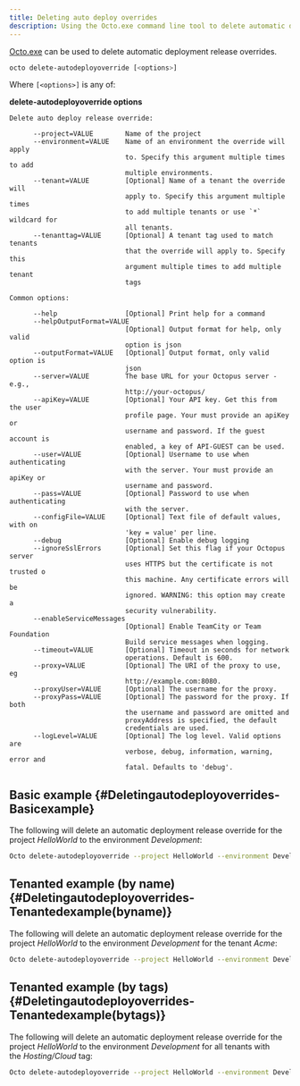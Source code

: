 ```yaml
---
title: Deleting auto deploy overrides
description: Using the Octo.exe command line tool to delete automatic deployment release overrides.
---
```


[Octo.exe](/docs/api-and-integration/octo.exe-command-line/index.md) can be used to delete automatic deployment release overrides.

```bash
octo delete-autodeployoverride [<options>]
```

Where `[<options>]` is any of:

**delete-autodeployoverride options**

```text
Delete auto deploy release override:                                        
                                                                            
      --project=VALUE        Name of the project                            
      --environment=VALUE    Name of an environment the override will apply 
                             to. Specify this argument multiple times to add
                             multiple environments.                         
      --tenant=VALUE         [Optional] Name of a tenant the override will  
                             apply to. Specify this argument multiple times 
                             to add multiple tenants or use `*` wildcard for
                             all tenants.                                   
      --tenanttag=VALUE      [Optional] A tenant tag used to match tenants  
                             that the override will apply to. Specify this  
                             argument multiple times to add multiple tenant 
                             tags                                           
                                                                            
Common options:                                                             
                                                                            
      --help                 [Optional] Print help for a command            
      --helpOutputFormat=VALUE                                              
                             [Optional] Output format for help, only valid  
                             option is json                                 
      --outputFormat=VALUE   [Optional] Output format, only valid option is 
                             json                                           
      --server=VALUE         The base URL for your Octopus server - e.g.,   
                             http://your-octopus/                           
      --apiKey=VALUE         [Optional] Your API key. Get this from the user
                             profile page. Your must provide an apiKey or   
                             username and password. If the guest account is 
                             enabled, a key of API-GUEST can be used.       
      --user=VALUE           [Optional] Username to use when authenticating 
                             with the server. Your must provide an apiKey or
                             username and password.                         
      --pass=VALUE           [Optional] Password to use when authenticating 
                             with the server.                               
      --configFile=VALUE     [Optional] Text file of default values, with on
                             'key = value' per line.                        
      --debug                [Optional] Enable debug logging                
      --ignoreSslErrors      [Optional] Set this flag if your Octopus server
                             uses HTTPS but the certificate is not trusted o
                             this machine. Any certificate errors will be   
                             ignored. WARNING: this option may create a     
                             security vulnerability.                        
      --enableServiceMessages                                               
                             [Optional] Enable TeamCity or Team Foundation  
                             Build service messages when logging.           
      --timeout=VALUE        [Optional] Timeout in seconds for network      
                             operations. Default is 600.                    
      --proxy=VALUE          [Optional] The URI of the proxy to use, eg     
                             http://example.com:8080.                       
      --proxyUser=VALUE      [Optional] The username for the proxy.         
      --proxyPass=VALUE      [Optional] The password for the proxy. If both 
                             the username and password are omitted and      
                             proxyAddress is specified, the default         
                             credentials are used.                          
      --logLevel=VALUE       [Optional] The log level. Valid options are    
                             verbose, debug, information, warning, error and
                             fatal. Defaults to 'debug'.                    
```

## Basic example {#Deletingautodeployoverrides-Basicexample}

The following will delete an automatic deployment release override for the project *HelloWorld* to the environment *Development*:

```bash
Octo delete-autodeployoverride --project HelloWorld --environment Development --server http://octopus/ --apikey API-ABCDEF123456
```

## Tenanted example (by name) {#Deletingautodeployoverrides-Tenantedexample(byname)}

The following will delete an automatic deployment release override for the project *HelloWorld* to the environment *Development* for the tenant *Acme*:

```bash
Octo delete-autodeployoverride --project HelloWorld --environment Development --tenant Acme --server http://octopus/ --apikey API-ABCDEF123456
```

## Tenanted example (by tags) {#Deletingautodeployoverrides-Tenantedexample(bytags)}

The following will delete an automatic deployment release override for the project *HelloWorld* to the environment *Development* for all tenants with the *Hosting/Cloud* tag:

```bash
Octo delete-autodeployoverride --project HelloWorld --environment Development --tenanttag Hosting/Cloud --server http://octopus/ --apikey API-ABCDEF123456
```

